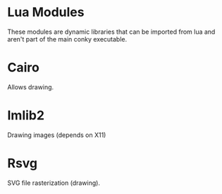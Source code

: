 # Lua Modules

These modules are dynamic libraries that can be imported from lua and aren't
part of the main conky executable.

# Cairo

Allows drawing.

# Imlib2

Drawing images (depends on X11)

# Rsvg

SVG file rasterization (drawing).
